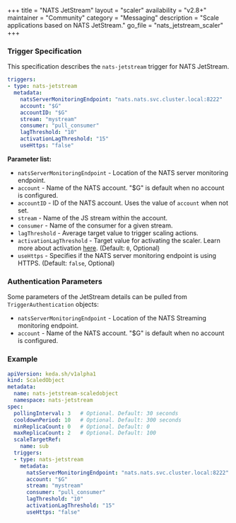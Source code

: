 +++
title = "NATS JetStream"
layout = "scaler"
availability = "v2.8+"
maintainer = "Community"
category = "Messaging"
description = "Scale applications based on NATS JetStream."
go_file = "nats_jetstream_scaler"
+++

### Trigger Specification

This specification describes the `nats-jetstream` trigger for NATS JetStream.

```yaml
triggers:
- type: nats-jetstream
  metadata:
    natsServerMonitoringEndpoint: "nats.nats.svc.cluster.local:8222"
    account: "$G"
    accountID: "$G"
    stream: "mystream"
    consumer: "pull_consumer"
    lagThreshold: "10"
    activationLagThreshold: "15"
    useHttps: "false"
```

**Parameter list:**

- `natsServerMonitoringEndpoint` - Location of the NATS server monitoring endpoint.
- `account` - Name of the NATS account. "$G" is default when no account is configured.
- `accountID` - ID of the NATS account. Uses the value of `account` when not set. 
- `stream` - Name of the JS stream within the account.
- `consumer` - Name of the consumer for a given stream.
- `lagThreshold` - Average target value to trigger scaling actions.
- `activationLagThreshold` - Target value for activating the scaler. Learn more about activation [here](./../concepts/scaling-deployments.md#activating-and-scaling-thresholds). (Default: `0`, Optional)
- `useHttps` - Specifies if the NATS server monitoring endpoint is using HTTPS. (Default: `false`, Optional)

### Authentication Parameters

Some parameters of the JetStream details can be pulled from `TriggerAuthentication` objects:

- `natsServerMonitoringEndpoint` - Location of the NATS Streaming monitoring endpoint.
- `account` - Name of the NATS account. "$G" is default when no account is configured.

### Example

```yaml
apiVersion: keda.sh/v1alpha1
kind: ScaledObject
metadata:
  name: nats-jetstream-scaledobject
  namespace: nats-jetstream
spec:
  pollingInterval: 3   # Optional. Default: 30 seconds
  cooldownPeriod: 10   # Optional. Default: 300 seconds
  minReplicaCount: 0   # Optional. Default: 0
  maxReplicaCount: 2   # Optional. Default: 100
  scaleTargetRef:
    name: sub
  triggers:
  - type: nats-jetstream
    metadata:
      natsServerMonitoringEndpoint: "nats.nats.svc.cluster.local:8222"
      account: "$G"
      stream: "mystream"
      consumer: "pull_consumer"
      lagThreshold: "10"
      activationLagThreshold: "15"
      useHttps: "false"
```
